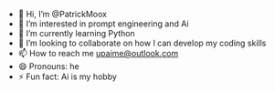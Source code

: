 - 👋 Hi, I’m @PatrickMoox
- 👀 I’m interested in prompt engineering and Ai
- 🌱 I’m currently learning Python
- 💞️ I’m looking to collaborate on how I can develop my coding skills 
- 📫 How to reach me upaime@outlook.com
- 😄 Pronouns: he
- ⚡ Fun fact: Ai is my hobby 

<!---
PatrickMoox/PatrickMoox is a ✨ special ✨ repository because its `README.md` (this file) appears on your GitHub profile.
You can click the Preview link to take a look at your changes.
--->
